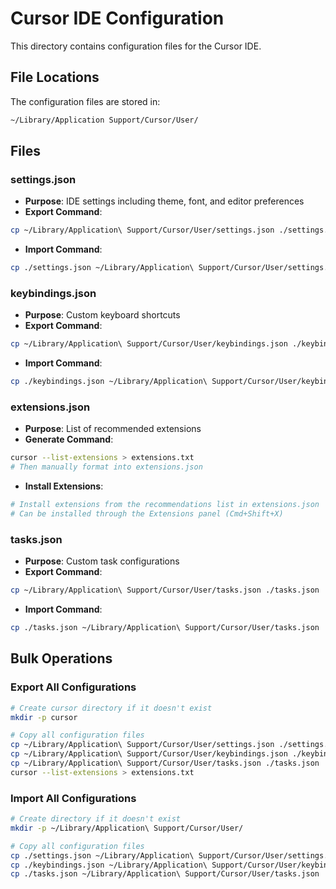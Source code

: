 # Cursor IDE Configuration

This directory contains configuration files for the Cursor IDE.

## File Locations

The configuration files are stored in:
```bash
~/Library/Application Support/Cursor/User/
```

## Files

### settings.json
- **Purpose**: IDE settings including theme, font, and editor preferences
- **Export Command**:
```bash
cp ~/Library/Application\ Support/Cursor/User/settings.json ./settings.json
```
- **Import Command**:
```bash
cp ./settings.json ~/Library/Application\ Support/Cursor/User/settings.json
```

### keybindings.json
- **Purpose**: Custom keyboard shortcuts
- **Export Command**:
```bash
cp ~/Library/Application\ Support/Cursor/User/keybindings.json ./keybindings.json
```
- **Import Command**:
```bash
cp ./keybindings.json ~/Library/Application\ Support/Cursor/User/keybindings.json
```

### extensions.json
- **Purpose**: List of recommended extensions
- **Generate Command**:
```bash
cursor --list-extensions > extensions.txt
# Then manually format into extensions.json
```
- **Install Extensions**:
```bash
# Install extensions from the recommendations list in extensions.json
# Can be installed through the Extensions panel (Cmd+Shift+X)
```

### tasks.json
- **Purpose**: Custom task configurations
- **Export Command**:
```bash
cp ~/Library/Application\ Support/Cursor/User/tasks.json ./tasks.json
```
- **Import Command**:
```bash
cp ./tasks.json ~/Library/Application\ Support/Cursor/User/tasks.json
```

## Bulk Operations

### Export All Configurations
```bash
# Create cursor directory if it doesn't exist
mkdir -p cursor

# Copy all configuration files
cp ~/Library/Application\ Support/Cursor/User/settings.json ./settings.json
cp ~/Library/Application\ Support/Cursor/User/keybindings.json ./keybindings.json
cp ~/Library/Application\ Support/Cursor/User/tasks.json ./tasks.json
cursor --list-extensions > extensions.txt
```

### Import All Configurations
```bash
# Create directory if it doesn't exist
mkdir -p ~/Library/Application\ Support/Cursor/User/

# Copy all configuration files
cp ./settings.json ~/Library/Application\ Support/Cursor/User/settings.json
cp ./keybindings.json ~/Library/Application\ Support/Cursor/User/keybindings.json
cp ./tasks.json ~/Library/Application\ Support/Cursor/User/tasks.json
``` 